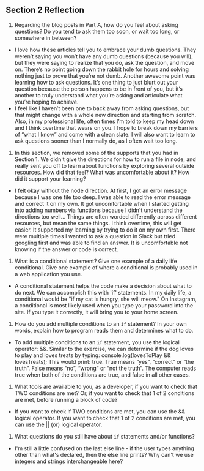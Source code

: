 ## Section 2 Reflection

1. Regarding the blog posts in Part A, how do you feel about asking questions? Do you tend to ask them too soon, or wait too long, or somewhere in between?
 - I love how these articles tell you to embrace your dumb questions. They weren’t saying you won’t have any dumb questions (because you will), but they were saying to realize that you do, ask the question, and move on. There’s no point going down the rabbit hole for hours and solving nothing just to prove that you’re not dumb. Another awesome point was learning how to ask questions. It’s one thing to just blurt out your question because the person happens to be in front of you, but it’s another to truly understand what you’re asking and articulate what you’re hoping to achieve.
 - I feel like I haven’t been one to  back away from asking questions, but that might change with a whole new direction and starting from scratch. Also, in my professional life, often times I’m told to keep my head down and I think overtime that wears on you. I hope to break down my barriers of “what I know” and come with a clean slate. I will also want to learn to ask questions sooner than I normally do, as I often wait too long.

1. In this section, we removed some of the supports that you had in Section 1. We didn't give the directions for how to run a file in node, and really sent you off to learn about functions by exploring several outside resources. How did that feel? What was uncomfortable about it? How did it support your learning?
 - I felt okay without the node direction. At first, I got an error message because I was one file too deep. I was able to read the error message and correct it on my own. It got uncomfortable when I started getting into adding numbers via functions because I didn't understand the directions too well... Things are often worded differently across different resources, but mean the same things. I think overtime, this will get easier. It supported my learning by trying to do it on my own first. There were multiple times I wanted to ask a question in Slack but tried googling first and was able to find an answer. It is uncomfortable not knowing if the answer or code is correct.

1. What is a conditional statement? Give one example of a daily life conditional. Give one example of where a conditional is probably used in a web application you use.
 - A conditional statement helps the code make a decision about what to do next. We can accomplish this with 'if' statements. In my daily life, a conditional would be "if my cat is hungry, she will meow." On Instagram, a conditional is most likely used when you type your password into the site. If you type it correctly, it will bring you to your home screen.

1. How do you add multiple conditions to an `if` statement? In your own words, explain how to program reads them and determines what to do.
 - To add multiple conditions to an `if` statement, you use the logical operator: &&. Similar to the exercise, we can determine if the dog loves to play and loves treats by typing:
console.log(lovesToPlay && lovesTreats); This would print: true. True means “yes”, “correct” or “the truth”. False means “no”, “wrong” or “not the truth”. The computer reads true when both of the conditions are true, and false in all other cases.

1. What tools are available to you, as a developer, if you want to check that TWO conditions are met? Or, if you want to check that 1 of 2 conditions are met, before running a block of code?
 - If you want to check if TWO conditions are met, you can use the && logical operator. If you want to check that 1 of 2 conditions are met, you can use the || (or) logical operator.

1. What questions do you still have about `if` statements and/or functions?
 - I'm still a little confused on the last else line - if the user types anything other than what's declared, then the else line prints? Why can't we use integers and strings interchangeable here?
